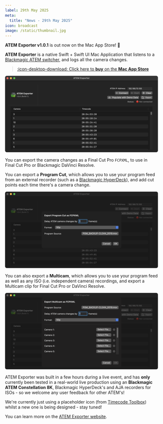 ```yaml
---
label: 29th May 2025
meta:
  title: "News - 29th May 2025"
icon: broadcast
image: /static/thumbnail.jpg
---
```


**ATEM Exporter v1.0.1** is out now on the Mac App Store! 🥳

**ATEM Exporter** is a native Swift + Swift UI Mac Application that listens to a [Blackmagic ATEM switcher](https://www.blackmagicdesign.com/products/atem), and logs all the camera changes.

> [:icon-desktop-download: Click here to **buy** on the **Mac App Store**](https://atemexporter.fcp.cafe/buy/)

![](/static/atem-exporter-demo-data.png)

You can export the camera changes as a Final Cut Pro `FCPXML`, to use in Final Cut Pro or Blackmagic DaVinci Resolve.

You can export a **Program Cut**, which allows you to use your program feed from an external recorder (such as a [Blackmagic HyperDeck](https://www.blackmagicdesign.com/products/hyperdeck)), and add cut points each time there's a camera change.

![](/static/atem-exporter-program-cut.png)

You can also export a **Multicam**, which allows you to use your program feed as well as any ISO (i.e. independent camera) recordings, and export a Multicam clip for Final Cut Pro or DaVinci Resolve.

![](/static/atem-exporter-multicam.png)

ATEM Exporter was built in a few hours during a live event, and has **only** currently been tested in a real-world live production using an **Blackmagic ATEM Constellation 8K**, Blackmagic HyperDeck's and AJA recorders for ISOs - so we welcome any user feedback for other ATEM's!

We're currently just using a placeholder icon (from [Timecode Toolbox](https://fcp.cafe/latenite/#timecode-toolbox)) whilst a new one is being designed - stay tuned!

You can learn more on the [ATEM Exporter website](https://atemexporter.fcp.cafe).